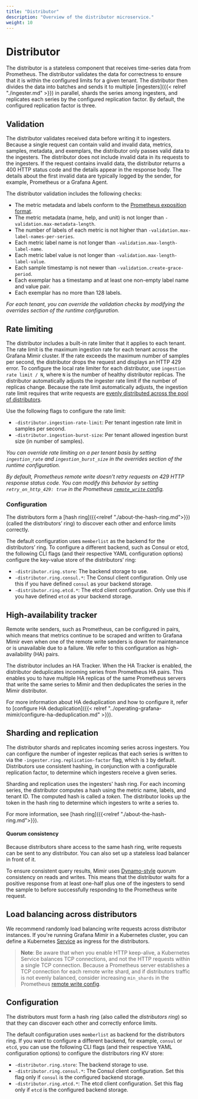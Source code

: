 ```yaml
---
title: "Distributor"
description: "Overview of the distributor microservice."
weight: 10
---
```


# Distributor

The distributor is a stateless component that receives time-series data from Prometheus.
The distributor validates the data for correctness to ensure that it is within the configured limits for a given tenant.
The distributor then divides the data into batches and sends it to multiple [ingesters]({{< relref "./ingester.md" >}}) in parallel, shards the series among ingesters, and replicates each series by the configured replication factor. By default, the configured replication factor is three.

## Validation

The distributor validates received data before writing it to ingesters.
Because a single request can contain valid and invalid data, metrics, samples, metadata, and exemplars, the distributor only passes valid data to the ingesters. The distributor does not include invalid data in its requests to the ingesters.
If the request contains invalid data, the distributor returns a 400 HTTP status code and the details appear in the response body.
The details about the first invalid data are typically logged by the sender, for example, Prometheus or a Grafana Agent.

The distributor validation includes the following checks:

- The metric metadata and labels conform to the [Prometheus exposition format](https://prometheus.io/docs/concepts/data_model/).
- The metric metadata (name, help, and unit) is not longer than `-validation.max-metadata-length`.
- The number of labels of each metric is not higher than `-validation.max-label-names-per-series`.
- Each metric label name is not longer than `-validation.max-length-label-name`.
- Each metric label value is not longer than `-validation.max-length-label-value`.
- Each sample timestamp is not newer than `-validation.create-grace-period`.
- Each exemplar has a timestamp and at least one non-empty label name and value pair.
- Each exemplar has no more than 128 labels.

_For each tenant, you can override the validation checks by modifying the overrides section of the runtime configuration._

## Rate limiting

The distributor includes a built-in rate limiter that it applies to each tenant.
The rate limit is the maximum ingestion rate for each tenant across the Grafana Mimir cluster.
If the rate exceeds the maximum number of samples per second, the distributor drops the request and displays an HTTP 429 error.
To configure the local rate limiter for each distributor, use `ingestion rate limit / N`, where `N` is the number of healthy distributor replicas.
The distributor automatically adjusts the ingester rate limit if the number of replicas change.
Because the rate limit automatically adjusts, the ingestion rate limit requires that write requests are [evenly distributed across the pool of distributors](#load-balancing-across-distributors).

Use the following flags to configure the rate limit:

- `-distributor.ingestion-rate-limit`: Per tenant ingestion rate limit in samples per second.
- `-distributor.ingestion-burst-size`: Per tenant allowed ingestion burst size (in number of samples).

_You can override rate limiting on a per tenant basis by setting `ingestion_rate` and `ingestion_burst_size` in the overrides section of the runtime configuration._

_By default, Prometheus remote write doesn't retry requests on 429 HTTP response status code. You can modify this behavior by setting `retry_on_http_429: true` in the Prometheus [`remote_write` config](https://prometheus.io/docs/prometheus/latest/configuration/configuration/#remote_write)._

### Configuration

The distributors form a [hash ring]({{<relref "./about-the-hash-ring.md">}}) (called the distributors’ ring) to discover each other and enforce limits correctly.

The default configuration uses `memberlist` as the backend for the distributors’ ring.
To configure a different backend, such as Consul or etcd, the following CLI flags (and their respective YAML configuration options) configure the key-value store of the distributors’ ring:

- `-distributor.ring.store`: The backend storage to use.
- `-distributor.ring.consul.*`: The Consul client configuration. Only use this if you have defined `consul` as your backend storage.
- `-distributor.ring.etcd.*`: The etcd client configuration. Only use this if you have defined `etcd` as your backend storage.

## High-availability tracker

Remote write senders, such as Prometheus, can be configured in pairs, which means that metrics continue to be scraped and written to Grafana Mimir even when one of the remote write senders is down for maintenance or is unavailable due to a failure.
We refer to this configuration as high-availability (HA) pairs.

The distributor includes an HA Tracker.
When the HA Tracker is enabled, the distributor deduplicates incoming series from Prometheus HA pairs.
This enables you to have multiple HA replicas of the same Prometheus servers that write the same series to Mimir and then deduplicates the series in the Mimir distributor.

For more information about HA deduplication and how to configure it, refer to [configure HA deduplication]({{< relref "../operating-grafana-mimir/configure-ha-deduplication.md" >}}).

## Sharding and replication

The distributor shards and replicates incoming series across ingesters.
You can configure the number of ingester replicas that each series is written to via the `-ingester.ring.replication-factor` flag, which is `3` by default.
Distributors use consistent hashing, in conjunction with a configurable replication factor, to determine which ingesters receive a given series.

Sharding and replication uses the ingesters' hash ring.
For each incoming series, the distributor computes a hash using the metric name, labels, and tenant ID.
The computed hash is called a _token_.
The distributor looks up the token in the hash ring to determine which ingesters to write a series to.

For more information, see [hash ring]({{<relref "./about-the-hash-ring.md">}}).

#### Quorum consistency

Because distributors share access to the same hash ring, write requests can be sent to any distributor. You can also set up a stateless load balancer in front of it.

To ensure consistent query results, Mimir uses [Dynamo-style](https://www.allthingsdistributed.com/files/amazon-dynamo-sosp2007.pdf) quorum consistency on reads and writes. This means that the distributor waits for a positive response from at least one-half plus one of the ingesters to send the sample to before successfully responding to the Prometheus write request.

## Load balancing across distributors

We recommend randomly load balancing write requests across distributor instances.
If you're running Grafana Mimir in a Kubernetes cluster, you can define a Kubernetes [Service](https://kubernetes.io/docs/concepts/services-networking/service/) as ingress for the distributors.

> **Note**: Be aware that when you enable HTTP keep-alive, a Kubernetes Service balances TCP connections, and not the HTTP requests within a single TCP connection.
> Because a Prometheus server establishes a TCP connection for each remote write shard, and if distributors traffic is not evenly balanced, consider increasing `min_shards` in the Prometheus [remote write config](https://prometheus.io/docs/prometheus/latest/configuration/configuration/#remote_write).

## Configuration

The distributors must form a hash ring (also called the _distributors ring_) so that they can discover each other and correctly enforce limits.

The default configuration uses `memberlist` as backend for the distributors ring.
If you want to configure a different backend, for example, `consul` or `etcd`, you can use the following CLI flags (and their respective YAML configuration options) to configure the distributors ring KV store:

- `-distributor.ring.store`: The backend storage to use.
- `-distributor.ring.consul.*`: The Consul client configuration. Set this flag only if `consul` is the configured backend storage.
- `-distributor.ring.etcd.*`: The etcd client configuration. Set this flag only if `etcd` is the configured backend storage.
